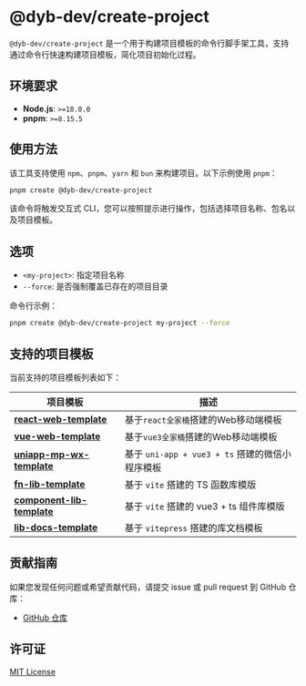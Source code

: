 # @dyb-dev/create-project

`@dyb-dev/create-project` 是一个用于构建项目模板的命令行脚手架工具，支持通过命令行快速构建项目模板，简化项目初始化过程。

## 环境要求

-   **Node.js**: `>=18.0.0`
-   **pnpm**: `>=8.15.5`

## 使用方法

该工具支持使用 `npm`、`pnpm`、`yarn` 和 `bun` 来构建项目。以下示例使用 `pnpm`：

```bash
pnpm create @dyb-dev/create-project
```

该命令将触发交互式 CLI，您可以按照提示进行操作，包括选择项目名称、包名以及项目模板。

## 选项

-   `<my-project>`: 指定项目名称
-   `--force`: 是否强制覆盖已存在的项目目录

命令行示例：

```bash
pnpm create @dyb-dev/create-project my-project --force
```

## 支持的项目模板

当前支持的项目模板列表如下：

| 项目模板                                                                        | 描述                                            |
| ------------------------------------------------------------------------------- | ----------------------------------------------- |
| [**react-web-template**](https://github.com/dyb-dev/react-web-template)         | 基于`react全家桶`搭建的Web移动端模板            |
| [**vue-web-template**](https://github.com/dyb-dev/vue-web-template)             | 基于`vue3全家桶`搭建的Web移动端模板             |
| [**uniapp-mp-wx-template**](https://github.com/dyb-dev/uniapp-mp-wx-template)   | 基于 `uni-app + vue3 + ts` 搭建的微信小程序模板 |
| [**fn-lib-template**](https://github.com/dyb-dev/fn-lib-template)               | 基于 `vite` 搭建的 TS 函数库模版                |
| [**component-lib-template**](https://github.com/dyb-dev/component-lib-template) | 基于 `vite` 搭建的 vue3 + ts 组件库模版         |
| [**lib-docs-template**](https://github.com/dyb-dev/lib-docs-template)           | 基于 `vitepress` 搭建的库文档模板               |

## 贡献指南

如果您发现任何问题或希望贡献代码，请提交 issue 或 pull request 到 GitHub 仓库：

-   [GitHub 仓库](https://github.com/dyb-dev/base-lib)

## 许可证

[MIT License](LICENSE)
